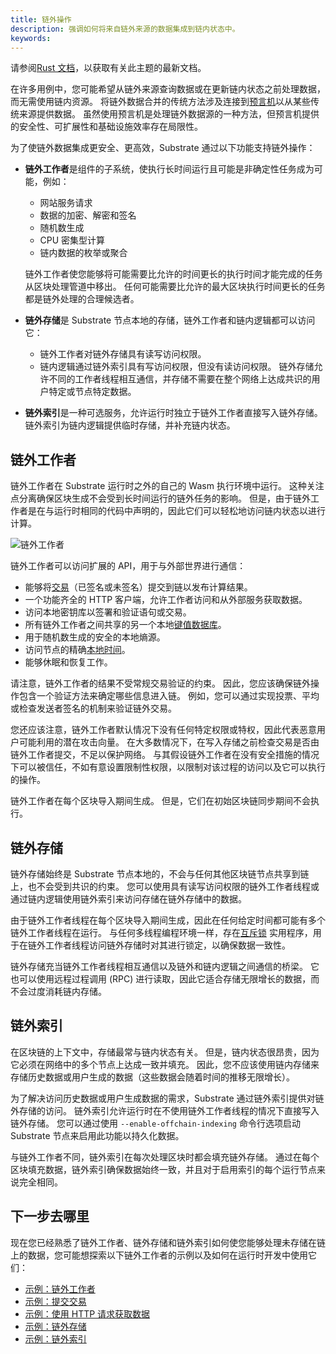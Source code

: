 ```yaml
---
title: 链外操作
description: 强调如何将来自链外来源的数据集成到链内状态中。
keywords:
---
```


<div class="warning">
	 请参阅<a href="https://paritytech.github.io/polkadot-sdk/master/polkadot_sdk_docs/reference_docs/frame_offchain_workers/index.html">Rust 文档</a>，以获取有关此主题的最新文档。
</div>

在许多用例中，您可能希望从链外来源查询数据或在更新链内状态之前处理数据，而无需使用链内资源。
将链外数据合并的传统方法涉及连接到[预言机](/reference/glossary#oracle)以从某些传统来源提供数据。
虽然使用预言机是处理链外数据源的一种方法，但预言机提供的安全性、可扩展性和基础设施效率存在局限性。

为了使链外数据集成更安全、更高效，Substrate 通过以下功能支持链外操作：

- **链外工作者**是组件的子系统，使执行长时间运行且可能是非确定性任务成为可能，例如：

  - 网站服务请求
  - 数据的加密、解密和签名
  - 随机数生成
  - CPU 密集型计算
  - 链内数据的枚举或聚合

  链外工作者使您能够将可能需要比允许的时间更长的执行时间才能完成的任务从区块处理管道中移出。
  任何可能需要比允许的最大区块执行时间更长的任务都是链外处理的合理候选者。

- **链外存储**是 Substrate 节点本地的存储，链外工作者和链内逻辑都可以访问它：

  - 链外工作者对链外存储具有读写访问权限。
  - 链内逻辑通过链外索引具有写访问权限，但没有读访问权限。
    链外存储允许不同的工作者线程相互通信，并存储不需要在整个网络上达成共识的用户特定或节点特定数据。

- **链外索引**是一种可选服务，允许运行时独立于链外工作者直接写入链外存储。
  链外索引为链内逻辑提供临时存储，并补充链内状态。

## 链外工作者

链外工作者在 Substrate 运行时之外的自己的 Wasm 执行环境中运行。
这种关注点分离确保区块生成不会受到长时间运行的链外任务的影响。
但是，由于链外工作者是在与运行时相同的代码中声明的，因此它们可以轻松地访问链内状态以进行计算。

![链外工作者](/media/images/docs/off-chain-workers-v2.png)

链外工作者可以访问扩展的 API，用于与外部世界进行通信：

- 能够将[交易](https://paritytech.github.io/substrate/master/sp_runtime/offchain/trait.TransactionPool.html)（已签名或未签名）提交到链以发布计算结果。
- 一个功能齐全的 HTTP 客户端，允许工作者访问和从外部服务获取数据。
- 访问本地密钥库以签署和验证语句或交易。
- 所有链外工作者之间共享的另一个本地[键值数据库](https://paritytech.github.io/substrate/master/sp_runtime/offchain/trait.OffchainStorage.html)。
- 用于随机数生成的安全的本地熵源。
- 访问节点的精确[本地时间](https://paritytech.github.io/substrate/master/sp_runtime/offchain/struct.Timestamp.html)。
- 能够休眠和恢复工作。

请注意，链外工作者的结果不受常规交易验证的约束。
因此，您应该确保链外操作包含一个验证方法来确定哪些信息进入链。
例如，您可以通过实现投票、平均或检查发送者签名的机制来验证链外交易。

您还应该注意，链外工作者默认情况下没有任何特定权限或特权，因此代表恶意用户可能利用的潜在攻击向量。
在大多数情况下，在写入存储之前检查交易是否由链外工作者提交，不足以保护网络。
与其假设链外工作者在没有安全措施的情况下可以被信任，不如有意设置限制性权限，以限制对该过程的访问以及它可以执行的操作。

链外工作者在每个区块导入期间生成。
但是，它们在初始区块链同步期间不会执行。

## 链外存储

链外存储始终是 Substrate 节点本地的，不会与任何其他区块链节点共享到链上，也不会受到共识的约束。
您可以使用具有读写访问权限的链外工作者线程或通过链内逻辑使用链外索引来访问存储在链外存储中的数据。

由于链外工作者线程在每个区块导入期间生成，因此在任何给定时间都可能有多个链外工作者线程在运行。
与任何多线程编程环境一样，存在[互斥锁](<https://en.wikipedia.org/wiki/Lock_(computer_science)>) 实用程序，用于在链外工作者线程访问链外存储时对其进行锁定，以确保数据一致性。

链外存储充当链外工作者线程相互通信以及链外和链内逻辑之间通信的桥梁。
它也可以使用远程过程调用 (RPC) 进行读取，因此它适合存储无限增长的数据，而不会过度消耗链内存储。

## 链外索引

在区块链的上下文中，存储最常与链内状态有关。
但是，链内状态很昂贵，因为它必须在网络中的多个节点上达成一致并填充。
因此，您不应该使用链内存储来存储历史数据或用户生成的数据（这些数据会随着时间的推移无限增长）。

为了解决访问历史数据或用户生成数据的需求，Substrate 通过链外索引提供对链外存储的访问。
链外索引允许运行时在不使用链外工作者线程的情况下直接写入链外存储。
您可以通过使用 `--enable-offchain-indexing` 命令行选项启动 Substrate 节点来启用此功能以持久化数据。

与链外工作者不同，链外索引在每次处理区块时都会填充链外存储。
通过在每个区块填充数据，链外索引确保数据始终一致，并且对于启用索引的每个运行节点来说完全相同。

## 下一步去哪里

现在您已经熟悉了链外工作者、链外存储和链外索引如何使您能够处理未存储在链上的数据，您可能想探索以下链外工作者的示例以及如何在运行时开发中使用它们：

- [示例：链外工作者](https://github.com/paritytech/polkadot-sdk/tree/master/substrate/frame/examples/offchain-worker)
- [示例：提交交易](https://github.com/JoshOrndorff/recipes/blob/master/text/off-chain-workers/transactions.md)
- [示例：使用 HTTP 请求获取数据](https://github.com/JoshOrndorff/recipes/blob/master/text/off-chain-workers/http-json.md)
- [示例：链外存储](https://github.com/JoshOrndorff/recipes/blob/master/text/off-chain-workers/storage.md)
- [示例：链外索引](https://github.com/JoshOrndorff/recipes/blob/master/text/off-chain-workers/indexing.md)
